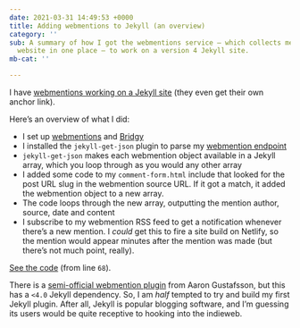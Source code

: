 ```yaml
---
date: 2021-03-31 14:49:53 +0000
title: Adding webmentions to Jekyll (an overview)
category: ''
sub: A summary of how I got the webmentions service – which collects mentions to your
  website in one place – to work on a version 4 Jekyll site.
mb-cat: ''

---
```

I have [webmentions working on a Jekyll site](https://www.thisdaysportion.com/notes/netnewswire-6-has-a-twitter-feed-feature#1096440) (they even get their own anchor link).

Here’s an overview of what I did:

* I set up [webmentions](https://webmention.io/) and [Bridgy](https://brid.gy/)
* I installed the `jekyll-get-json` plugin to parse my [webmention endpoint](https://webmention.io/api/mentions?token=l0rDXZZ2YinbbSQ8KQ_HAA)
* `jekyll-get-json` makes each webmention object available in a Jekyll array, which you loop through as you would any other array
* I added some code to my `comment-form.html` include that  looked for the post URL slug in the webmention source URL. If it got a match, it added the webmention object to a new array.
* The code loops through the new array, outputting the mention author, source, date and content
* I subscribe to my webmention RSS feed to get a notification whenever there’s a new mention. I _could_ get this to fire a site build on Netlify, so the mention would appear minutes after the mention was made (but there’s not much point, really).

[See the code](https://github.com/leonp/thisdaysportion/blob/master/_includes/comment-form.html) (from line `68`).

There is a [semi-official webmention plugin](https://github.com/aarongustafson/jekyll-webmention_io) from Aaron Gustafsson, but this has a `<4.0` Jekyll dependency. So, I am _half_ tempted to try and build my first Jekyll plugin. After all, Jekyll is popular blogging software, and I’m guessing its users would be quite receptive to hooking into the indieweb.